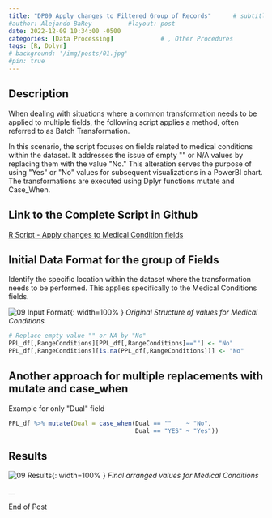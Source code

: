 ```yaml
---
title: "DP09 Apply changes to Filtered Group of Records"      # subtitle: "Description of R Scripts for data processing."
#author: Alejando BaRey          #layout: post
date: 2022-12-09 10:34:00 -0500
categories: [Data Processing]             # , Other Procedures
tags: [R, Dplyr]
# background: '/img/posts/01.jpg'
#pin: true
---
```


## Description

When dealing with situations where a common transformation needs to be applied to multiple fields, the following script applies a method, often referred to as Batch Transformation.

In this scenario, the script focuses on fields related to medical conditions within the dataset. It addresses the issue of empty "" or N/A values by replacing them with the value "No." This alteration serves the purpose of using "Yes" or "No" values for subsequent visualizations in a PowerBI chart. The transformations are executed using Dplyr functions mutate and Case_When.

## Link to the Complete Script in Github
[R Script - Apply changes to Medical Condition fields](https://github.com/albarey33/Data_Analysis_R/blob/main/09%20Apply%20changes%20to%20Medical%20Condition%20fields.R)


## Initial Data Format for the group of Fields

Identify the specific location within the dataset where the transformation needs to be performed. This applies specifically to the Medical Conditions fields.

![09 Input Format](/images/DataProcess/09_Medical_Conditional_original_format.PNG){: width=100% }   <!--# {: width="550" height="350" }-->
_Original Structure of values for Medical Conditions_

```R
# Replace empty value "" or NA by "No"
PPL_df[,RangeConditions][PPL_df[,RangeConditions]==""] <- "No"
PPL_df[,RangeConditions][is.na(PPL_df[,RangeConditions])] <- "No"
```

## Another approach for multiple replacements with mutate and case_when 

Example for only "Dual" field

```R
PPL_df %>% mutate(Dual = case_when(Dual == ""    ~ "No", 
                                   Dual == "YES" ~ "Yes"))
```

## Results
![09 Results](/images/DataProcess/09_Medical_Conditional_final_structure.PNG){: width=100% }   <!--# {: width="550" height="350" }-->
_Final arranged values for Medical Conditions_



__

End of Post


